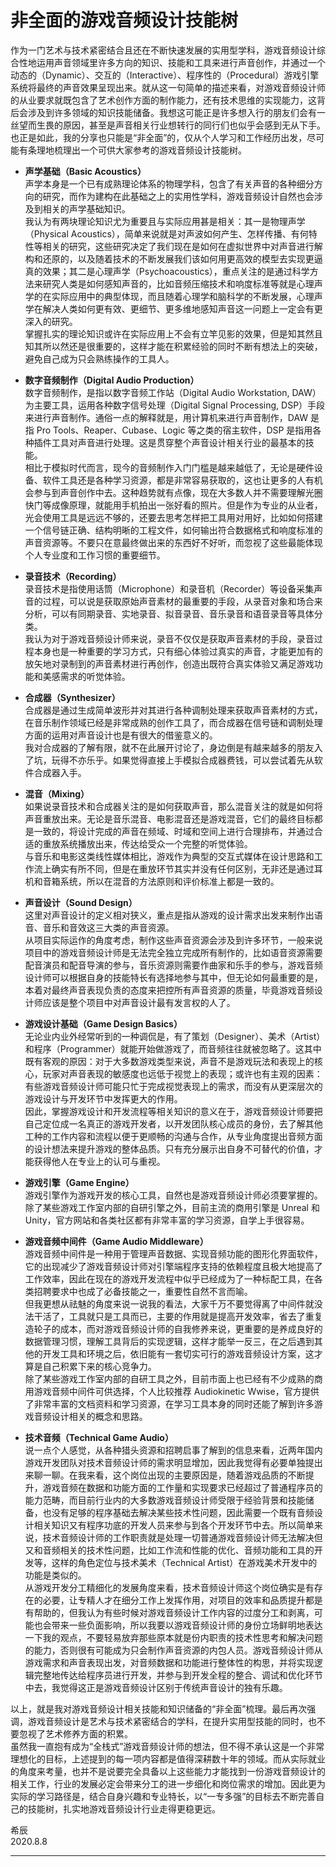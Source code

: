 # 非全面的游戏音频设计技能树

作为一门艺术与技术紧密结合且还在不断快速发展的实用型学科，游戏音频设计综合性地运用声音领域里许多方向的知识、技能和工具来进行声音创作，并通过一个动态的（Dynamic）、交互的（Interactive）、程序性的（Procedural）游戏引擎系统将最终的声音效果呈现出来。就从这一句简单的描述来看，对游戏音频设计师的从业要求就既包含了艺术创作方面的制作能力，还有技术思维的实现能力，这背后会涉及到许多领域的知识技能储备。我想这可能正是许多想入行的朋友们会有一丝望而生畏的原因，甚至是声音相关行业想转行的同行们也似乎会感到无从下手。也正是如此，我的分享也只能是“非全面”的，仅从个人学习和工作经历出发，尽可能有条理地梳理出一个可供大家参考的游戏音频设计技能树。

* **声学基础（Basic Acoustics）**  
声学本身是一个已有成熟理论体系的物理学科，包含了有关声音的各种细分方向的研究，而作为建构在此基础之上的实用性学科，游戏音频设计自然也会涉及到相关的声学基础知识。  
我认为有两块理论知识尤为重要且与实际应用甚是相关：其一是物理声学（Physical Acoustics），简单来说就是对声波如何产生、怎样传播、有何特性等相关的研究，这些研究决定了我们现在是如何在虚拟世界中对声音进行解构和还原的，以及随着技术的不断发展我们该如何用更高效的模型去实现更逼真的效果；其二是心理声学（Psychoacoustics），重点关注的是通过科学方法来研究人类是如何感知声音的，比如音频压缩技术和响度标准等就是心理声学的在实际应用中的典型体现，而且随着心理学和脑科学的不断发展，心理声学在解决人类如何更有效、更细节、更多维地感知声音这一问题上一定会有更深入的研究。  
掌握扎实的理论知识或许在实际应用上不会有立竿见影的效果，但是知其然且知其所以然还是很重要的，这样才能在积累经验的同时不断有想法上的突破，避免自己成为只会熟练操作的工具人。

* **数字音频制作（Digital Audio Production）**  
数字音频制作，是指以数字音频工作站（Digital Audio Workstation, DAW）为主要工具，运用各种数字信号处理（Digital Signal Processing, DSP）手段来进行声音制作。通俗一点的解释就是，用计算机来进行声音制作，DAW 是指 Pro Tools、Reaper、Cubase、Logic 等之类的宿主软件，DSP 是指用各种插件工具对声音进行处理。这是贯穿整个声音设计相关行业的最基本的技能。  
相比于模拟时代而言，现今的音频制作入门门槛是越来越低了，无论是硬件设备、软件工具还是各种学习资源，都是非常容易获取的，这也让更多的人有机会参与到声音创作中去。这种趋势就有点像，现在大多数人并不需要理解光圈快门等成像原理，就能用手机拍出一张好看的照片。但是作为专业的从业者，光会使用工具是远远不够的，还要去思考怎样把工具用对用好，比如如何搭建一个信号链正确、结构明晰的工程文件，如何输出符合数据格式和响度标准的声音资源等。不要只在意最终做出来的东西好不好听，而忽视了这些最能体现个人专业度和工作习惯的重要细节。

* **录音技术（Recording）**  
录音技术是指使用话筒（Microphone）和录音机（Recorder）等设备采集声音的过程，可以说是获取原始声音素材的最重要的手段，从录音对象和场合来分析，可以有同期录音、实地录音、拟音录音、音乐录音和语音录音等具体分类。  
我认为对于游戏音频设计师来说，录音不仅仅是获取声音素材的手段，录音过程本身也是一种重要的学习方式，只有细心体验过真实的声音，才能更加有的放矢地对录制到的声音素材进行再创作，创造出既符合真实体验又满足游戏功能和美感需求的听觉体验。

* **合成器（Synthesizer）**  
合成器是通过生成简单波形并对其进行各种调制处理来获取声音素材的方式，在音乐制作领域已经是非常成熟的创作工具了，而合成器在信号链和调制处理方面的运用对声音设计也是有很大的借鉴意义的。  
我对合成器的了解有限，就不在此展开讨论了，身边倒是有越来越多的朋友入了坑，玩得不亦乐乎。如果觉得直接上手模拟合成器费钱，可以尝试着先从软件合成器入手。

* **混音（Mixing）**  
如果说录音技术和合成器关注的是如何获取声音，那么混音关注的就是如何将声音重放出来。无论是音乐混音、电影混音还是游戏混音，它们的最终目标都是一致的，将设计完成的声音在频域、时域和空间上进行合理排布，并通过合适的重放系统播放出来，传达给受众一个完整的听觉体验。  
与音乐和电影这类线性媒体相比，游戏作为典型的交互式媒体在设计思路和工作流上确实有所不同，但是在重放环节其实并没有任何区别，无非还是通过耳机和音箱系统，所以在混音的方法原则和评价标准上都是一致的。

* **声音设计（Sound Design）**  
这里对声音设计的定义相对狭义，重点是指从游戏的设计需求出发来制作出语音、音乐和音效这三大类的声音资源。  
从项目实际运作的角度考虑，制作这些声音资源会涉及到许多环节，一般来说项目中的游戏音频设计师是无法完全独立完成所有制作的，比如语音资源需要配音演员和配音导演的参与，音乐资源则需要作曲家和乐手的参与，游戏音频设计师可以根据自身的技能特长有选择地参与其中，但无论如何最重要的是，本着对最终声音表现负责的态度来把控所有声音资源的质量，毕竟游戏音频设计师应该是整个项目中对声音设计最有发言权的人了。

* **游戏设计基础（Game Design Basics）**  
无论业内业外经常听到的一种调侃是，有了策划（Designer）、美术（Artist）和程序（Programmer）就能开始做游戏了，而音频往往就被忽略了。这其中既有客观的原因：对于大多数游戏类型来说，声音不是游戏玩法和表现上的核心，玩家对声音表现的敏感度也远低于视觉上的表现；或许也有主观的因素：有些游戏音频设计师可能只忙于完成视觉表现上的需求，而没有从更深层次的游戏设计与开发环节中发挥更大的作用。  
因此，掌握游戏设计和开发流程等相关知识的意义在于，游戏音频设计师要把自己定位成一名真正的游戏开发者，以开发团队核心成员的身份，去了解其他工种的工作内容和流程以便于更顺畅的沟通与合作，从专业角度提出音频方面的设计想法来提升游戏的整体品质。只有充分展示出自身不可替代的价值，才能获得他人在专业上的认可与重视。

* **游戏引擎（Game Engine）**  
游戏引擎作为游戏开发的核心工具，自然也是游戏音频设计师必须要掌握的。除了某些游戏工作室内部的自研引擎之外，目前主流的商用引擎是 Unreal 和 Unity，官方网站和各类社区都有非常丰富的学习资源，自学上手很容易。

* **游戏音频中间件（Game Audio Middleware）**  
游戏音频中间件是一种用于管理声音数据、实现音频功能的图形化界面软件，它的出现减少了游戏音频设计师对引擎端程序支持的依赖程度且极大地提高了工作效率，因此在现在的游戏开发流程中似乎已经成为了一种标配工具，在各类招聘要求中也成了必备技能之一，重要性自然不言而喻。  
但我更想从祛魅的角度来说一说我的看法，大家千万不要觉得离了中间件就没法干活了，工具就只是工具而已，主要的作用就是提高开发效率，省去了重复造轮子的成本，而对游戏音频设计师的自我修养来说，更重要的是养成良好的数据管理习惯，理解工具背后的实现逻辑，这样才能举一反三，在之后遇到其他的开发工具和环境之后，依旧能有一套切实可行的游戏音频设计方案，这才算是自己积累下来的核心竞争力。  
除了某些游戏工作室内部的自研工具之外，目前市面上也已经有不少成熟的商用游戏音频中间件可供选择，个人比较推荐 Audiokinetic Wwise，官方提供了非常丰富的文档资料和学习资源，在学习工具本身的同时还能了解到许多游戏音频设计相关的概念和思路。

* **技术音频（Technical Game Audio）**  
说一点个人感觉，从各种猎头资源和招聘启事了解到的信息来看，近两年国内游戏开发团队对技术音频设计师的需求明显增加，因此我觉得有必要单独提出来聊一聊。在我来看，这个岗位出现的主要原因是，随着游戏品质的不断提升，游戏音频在数据和功能方面的工作量和实现要求已经超过了普通程序员的能力范畴，而目前行业内的大多数游戏音频设计师受限于经验背景和技能储备，也没有足够的程序基础去解决某些技术性问题，因此需要一个既有音频设计相关知识又有程序功底的开发人员来参与到各个开发环节中去。所以简单来说，技术音频设计师的工作职责就是处理一切普通游戏音频设计师无法解决但又和音频相关的技术性问题，比如工作流和性能的优化、音频功能和工具的开发等，这样的角色定位与技术美术（Technical Artist）在游戏美术开发中的功能是类似的。  
从游戏开发分工精细化的发展角度来看，技术音频设计师这个岗位确实是有存在的必要，让专精人才在细分工作上发挥作用，对项目的效率和品质提升都是有帮助的，但我认为有些时候对游戏音频设计工作内容的过度分工和剥离，可能也会带来一些负面影响，所以我要以游戏音频设计师的身份立场鲜明地表达一下我的观点，不要轻易放弃那些原本就是份内职责的技术性思考和解决问题的能力，否则很有可能成为只会制作声音资源的内包人员。游戏音频设计师从游戏需求和声音表现出发，对音频数据和功能进行整体性的构思，并将实现逻辑完整地传达给程序员进行开发，并参与到开发全程的整合、调试和优化环节中去，我觉得这正是游戏音频设计区别于传统声音设计的独有乐趣。

以上，就是我对游戏音频设计相关技能和知识储备的“非全面”梳理。最后再次强调，游戏音频设计是艺术与技术紧密结合的学科，在提升实用型技能的同时，也不要忽视了艺术修养方面的积累。  
虽然我一直抱有成为“全栈式”游戏音频设计师的想法，但不得不承认这是一个非常理想化的目标，上述提到的每一项内容都是值得深耕数十年的领域。而从实际就业的角度来考量，也并不是说要完全具备以上这些能力才能找到一份游戏音频设计的相关工作，行业的发展必定会带来分工的进一步细化和岗位需求的增加。因此更为实际的学习路径是，结合自身兴趣和专业特长，以“一专多强”的目标去不断完善自己的技能树，扎实地游戏音频设计行业走得更稳更远。

希辰  
2020.8.8

***